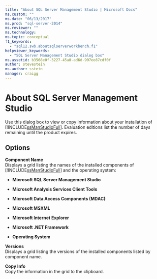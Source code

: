```yaml
---
title: "About SQL Server Management Studio | Microsoft Docs"
ms.custom: ""
ms.date: "06/13/2017"
ms.prod: "sql-server-2014"
ms.reviewer: ""
ms.technology:
ms.topic: conceptual
f1_keywords: 
  - "sql12.swb.aboutsqlserverworkbench.f1"
helpviewer_keywords: 
  - "SQL Server Management Studio dialog box"
ms.assetid: b3568e0f-3227-45a0-ad6d-997ee87cdf0f
author: stevestein
ms.author: sstein
manager: craigg
---
```

# About SQL Server Management Studio
  Use this dialog box to view or copy information about your installation of [!INCLUDE[ssManStudioFull](../../includes/ssmanstudiofull-md.md)]. Evaluation editions list the number of days remaining until the product expires.  
  
## Options  
 **Component Name**  
 Displays a grid listing the names of the installed components of [!INCLUDE[ssManStudioFull](../../includes/ssmanstudiofull-md.md)] and the operating system:  
  
-   **Microsoft SQL Server Management Studio**  
  
-   **Microsoft Analysis Services Client Tools**  
  
-   **Microsoft Data Access Components (MDAC)**  
  
-   **Microsoft MSXML**  
  
-   **Microsoft Internet Explorer**  
  
-   **Microsoft .NET Framework**  
  
-   **Operating System**  
  
 **Versions**  
 Displays a grid listing the versions of the installed components listed by component name.  
  
 **Copy Info**  
 Copy the information in the grid to the clipboard.  
  
  
